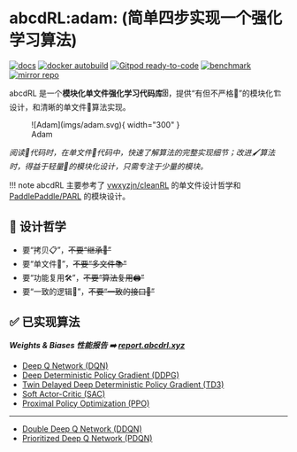 # **abcdRL:adam:** (简单四步实现一个强化学习算法)

[![docs](https://img.shields.io/github/deployments/sdpkjc/abcdrl/Production?label=docs&logo=vercel)](https://docs.abcdrl.xyz/)
[![docker autobuild](https://img.shields.io/docker/cloud/build/sdpkjc/abcdrl)](https://hub.docker.com/r/sdpkjc/abcdrl/)
[![Gitpod ready-to-code](https://img.shields.io/badge/Gitpod-ready--to--code-908a85?logo=gitpod)](https://gitpod.io/#https://github.com/sdpkjc/abcdrl)
[![benchmark](https://img.shields.io/badge/Weights%20&%20Biases-benchmark-FFBE00?logo=weightsandbiases)](https://report.abcdrl.xyz/)
[![mirror repo](https://img.shields.io/badge/Gitee-mirror%20repo-black?style=flat&labelColor=C71D23&logo=gitee)](https://gitee.com/sdpkjc/abcdrl/)

abcdRL 是一个**模块化单文件强化学习代码库🗄**，提供“有但不严格🚥”的模块化🏗设计，和清晰的单文件📜算法实现。

<figure markdown>
  ![Adam](imgs/adam.svg){ width="300" }
  <figcaption>Adam</figcaption>
</figure>

*阅读📖代码时，在单文件📜代码中，快速了解算法的完整实现细节；改进🖌算法时，得益于轻量🍃的模块化设计，只需专注于少量的模块。*

!!! note
    abcdRL 主要参考了 [vwxyzjn/cleanRL](https://github.com/vwxyzjn/cleanrl/) 的单文件设计哲学和 [PaddlePaddle/PARL](https://github.com/PaddlePaddle/PARL/) 的模块设计。

## 🗽 设计哲学

- 要“拷贝📋”，~~不要“继承🧬”~~
- 要“单文件📜”，~~不要“多文件📚”~~
- 要“功能复用🛠”，~~不要“算法复用🖨”~~
- 要“一致的逻辑🤖”，~~不要“一致的接口🔌”~~

## ✅ 已实现算法

***Weights & Biases 性能报告 ➡️ [report.abcdrl.xyz](https://report.abcdrl.xyz)***

- [Deep Q Network (DQN)](https://doi.org/10.1038/nature14236)
- [Deep Deterministic Policy Gradient (DDPG)](http://arxiv.org/abs/1509.02971)
- [Twin Delayed Deep Deterministic Policy Gradient (TD3)](http://arxiv.org/abs/1802.09477)
- [Soft Actor-Critic (SAC)](http://arxiv.org/abs/1801.01290)
- [Proximal Policy Optimization (PPO)](http://arxiv.org/abs/1802.09477)

---

- [Double Deep Q Network (DDQN)](http://arxiv.org/abs/1509.06461)
- [Prioritized Deep Q Network (PDQN)](http://arxiv.org/abs/1511.05952)
